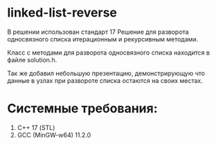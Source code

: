 # linked-list-reverse

В решении использован стандарт 17
Решение для разворота односвязного списка итерационным и рекурсивным методами.

Класс с методами для разворота односвязного списка находится в файле solution.h.

Так же добавил небольшую презентацию, демонстрирующую что данные в узлах при развороте списка остаются на своих местах.

# Системные требования:
1. С++ 17 (STL)
2. GCC (MinGW-w64) 11.2.0
